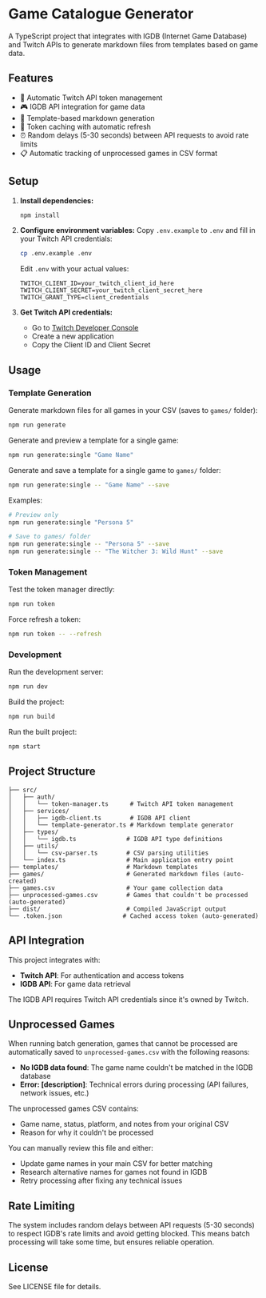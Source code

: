 # Game Catalogue Generator

A TypeScript project that integrates with IGDB (Internet Game Database) and Twitch APIs to generate markdown files from templates based on game data.

## Features

- 🔑 Automatic Twitch API token management
- 🎮 IGDB API integration for game data
- 📝 Template-based markdown generation
- 🔄 Token caching with automatic refresh
- ⏰ Random delays (5-30 seconds) between API requests to avoid rate limits
- 📋 Automatic tracking of unprocessed games in CSV format

## Setup

1. **Install dependencies:**
   ```bash
   npm install
   ```

2. **Configure environment variables:**
   Copy `.env.example` to `.env` and fill in your Twitch API credentials:
   ```bash
   cp .env.example .env
   ```
   
   Edit `.env` with your actual values:
   ```
   TWITCH_CLIENT_ID=your_twitch_client_id_here
   TWITCH_CLIENT_SECRET=your_twitch_client_secret_here
   TWITCH_GRANT_TYPE=client_credentials
   ```

3. **Get Twitch API credentials:**
   - Go to [Twitch Developer Console](https://dev.twitch.tv/console)
   - Create a new application
   - Copy the Client ID and Client Secret

## Usage

### Template Generation

Generate markdown files for all games in your CSV (saves to `games/` folder):
```bash
npm run generate
```

Generate and preview a template for a single game:
```bash
npm run generate:single "Game Name"
```

Generate and save a template for a single game to `games/` folder:
```bash
npm run generate:single -- "Game Name" --save
```

Examples:
```bash
# Preview only
npm run generate:single "Persona 5"

# Save to games/ folder
npm run generate:single -- "Persona 5" --save
npm run generate:single -- "The Witcher 3: Wild Hunt" --save
```

### Token Management

Test the token manager directly:
```bash
npm run token
```

Force refresh a token:
```bash
npm run token -- --refresh
```

### Development

Run the development server:
```bash
npm run dev
```

Build the project:
```bash
npm run build
```

Run the built project:
```bash
npm start
```

## Project Structure

```
├── src/
│   ├── auth/
│   │   └── token-manager.ts      # Twitch API token management
│   ├── services/
│   │   ├── igdb-client.ts        # IGDB API client
│   │   └── template-generator.ts # Markdown template generator
│   ├── types/
│   │   └── igdb.ts              # IGDB API type definitions
│   ├── utils/
│   │   └── csv-parser.ts        # CSV parsing utilities
│   └── index.ts                 # Main application entry point
├── templates/                   # Markdown templates
├── games/                       # Generated markdown files (auto-created)
├── games.csv                    # Your game collection data
├── unprocessed-games.csv        # Games that couldn't be processed (auto-generated)
├── dist/                        # Compiled JavaScript output
└── .token.json                 # Cached access token (auto-generated)
```

## API Integration

This project integrates with:

- **Twitch API**: For authentication and access tokens
- **IGDB API**: For game data retrieval

The IGDB API requires Twitch API credentials since it's owned by Twitch.

## Unprocessed Games

When running batch generation, games that cannot be processed are automatically saved to `unprocessed-games.csv` with the following reasons:

- **No IGDB data found**: The game name couldn't be matched in the IGDB database
- **Error: [description]**: Technical errors during processing (API failures, network issues, etc.)

The unprocessed games CSV contains:
- Game name, status, platform, and notes from your original CSV
- Reason for why it couldn't be processed

You can manually review this file and either:
- Update game names in your main CSV for better matching
- Research alternative names for games not found in IGDB
- Retry processing after fixing any technical issues

## Rate Limiting

The system includes random delays between API requests (5-30 seconds) to respect IGDB's rate limits and avoid getting blocked. This means batch processing will take some time, but ensures reliable operation.

## License

See LICENSE file for details.